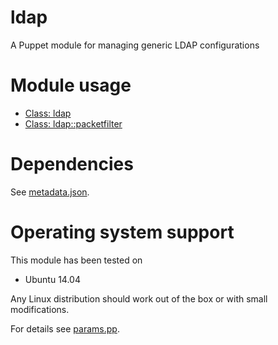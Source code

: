 # ldap

A Puppet module for managing generic LDAP configurations

# Module usage

* [Class: ldap](manifests/init.pp)
* [Class: ldap::packetfilter](manifests/packetfilter.pp)

# Dependencies

See [metadata.json](metadata.json).

# Operating system support

This module has been tested on

* Ubuntu 14.04

Any Linux distribution should work out of the box or with small modifications.

For details see [params.pp](manifests/params.pp).
